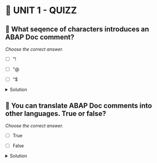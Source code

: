 # 🌸 UNIT 1 - QUIZZ

## 💮 What seqence of characters introduces an ABAP Doc comment?

_Choose the correct answer._

- [ ] "!

- [ ] "@

- [ ] "$

<details>
  <summary>Solution</summary>

- [x] "!

- [ ] "@

- [ ] "$

</details>

## 💮 You can translate ABAP Doc comments into other languages. True or false?

_Choose the correct answer._

- [ ] True

- [ ] False

<details>
  <summary>Solution</summary>

- [ ] True

- [x] False

</details>
